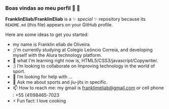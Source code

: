 ### Boas vindas ao meu perfil 👘 💙

**FranklinEliab/FranklinEliab** is a ✨ _special_ ✨ repository because its `README.md` (this file) appears on your GitHub profile.

Here are some ideas to get you started:

- my name is Franklin eliab de Oliveira.
- ;)'m currently studying at Colegio Leôncio Correia, and developing myself with the Alura technology platform.
- 🌱 what I'm learning right now is, HTML5/CSS3/javascript/Copywriter.
- :) I’m looking to collaborate on Improving technology in the world of sport.
- 🤔 I’m looking for help with ...
- 💬 Ask me about sports and jiu-jits in specific.
- 📫 How to reach me: my gmail is franklimeliab@gmail.com or cell phone : +55 (41)98465-7023
- ⚡ Fun fact: I love cooking
